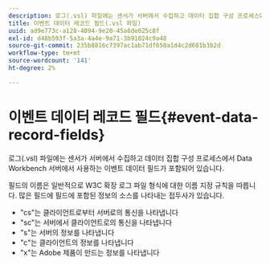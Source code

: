 ```yaml
---
description: 로그(.vsl) 파일에는 센서가 서버에서 수집하고 데이터 집합 구성 프로세스에서 Data Workbench 서버에서 사용하는 이벤트 데이터 필드가 포함되어 있습니다.
title: 이벤트 데이터 레코드 필드(.vsl 파일)
uuid: ad9e773c-a128-4094-9e20-45a6de025c8f
exl-id: d48b593f-5a3a-4a4e-9a71-3b91024c9a48
source-git-commit: 235b8816c7397ac1ab71df650a1d4c2d681b3b2d
workflow-type: tm+mt
source-wordcount: '141'
ht-degree: 2%

---
```


# 이벤트 데이터 레코드 필드{#event-data-record-fields}

로그(.vsl) 파일에는 센서가 서버에서 수집하고 데이터 집합 구성 프로세스에서 Data Workbench 서버에서 사용하는 이벤트 데이터 필드가 포함되어 있습니다.

필드의 이름은 일반적으로 W3C 확장 로그 파일 형식에 대한 이름 지정 규칙을 따릅니다. 많은 필드에 필드에 포함된 정보의 소스를 나타내는 접두사가 있습니다.

* &quot;cs&quot;는 클라이언트로부터 서버로의 통신을 나타냅니다
* &quot;sc&quot;는 서버에서 클라이언트로의 통신을 나타냅니다
* &quot;s&quot;는 서버의 정보를 나타냅니다
* &quot;c&quot;는 클라이언트의 정보를 나타냅니다
* &quot;x&quot;는 Adobe 제품이 만드는 정보를 나타냅니다

